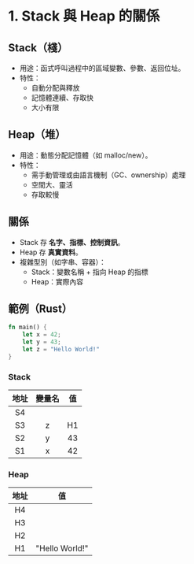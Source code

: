 # 1. Stack 與 Heap 的關係

## Stack（棧）

-   用途：函式呼叫過程中的區域變數、參數、返回位址。
-   特性：
    -   自動分配與釋放
    -   記憶體連續、存取快
    -   大小有限

## Heap（堆）

-   用途：動態分配記憶體（如 malloc/new）。
-   特性：
    -   需手動管理或由語言機制（GC、ownership）處理
    -   空間大、靈活
    -   存取較慢

## 關係

-   Stack 存 **名字、指標、控制資訊**。
-   Heap 存 **真實資料**。
-   複雜型別（如字串、容器）：
    -   Stack：變數名稱 + 指向 Heap 的指標
    -   Heap：實際內容  

## 範例（Rust）

``` rust
fn main() {
    let x = 42;
    let y = 43;
    let z = "Hello World!"
}
```

###	Stack

| 地址 | 變量名 |  值  |
| :--: | :----: | :--: |
|  S4  |        |      |
|  S3  |   z    |  H1  |
|  S2  |   y    |  43  |
|  S1  |   x    |  42  |

###	Heap

| 地址 |       值       |
| :--: | :------------: |
|  H4  |                |
|  H3  |                |
|  H2  |                |
|  H1  | "Hello World!" |


